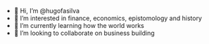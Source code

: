 - 👋 Hi, I’m @hugofasilva
- 👀 I’m interested in finance, economics, epistomology and history
- 🌱 I’m currently learning how the world works
- 💞️ I’m looking to collaborate on business building

<!---
hugofasilva/hugofasilva is a ✨ special ✨ repository because its `README.md` (this file) appears on your GitHub profile.
You can click the Preview link to take a look at your changes.
--->
